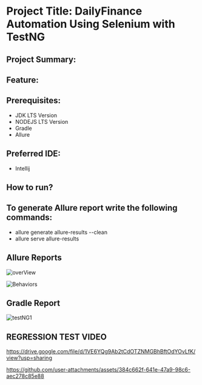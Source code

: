 # Project Title: DailyFinance Automation Using Selenium with TestNG
## Project Summary:
## Feature:
## Prerequisites:
- JDK LTS Version
- NODEJS LTS Version
- Gradle
- Allure
## Preferred IDE:
- Intellij
## How to run?
## To generate Allure report write the following commands:
- allure generate allure-results --clean
- allure serve allure-results
## Allure Reports
![overView](https://github.com/user-attachments/assets/1e1ba6d1-e56d-4b6e-ac31-5bb44c8bad84)


![Behaviors](https://github.com/user-attachments/assets/7330e9c4-7fd4-4515-b049-5452b4fff722)

## Gradle Report
![testNG1](https://github.com/user-attachments/assets/f3aa1dd9-40c9-4e4a-84ad-504c514b034b)


## REGRESSION TEST VIDEO

https://drive.google.com/file/d/1VE6YQg9Ab2tCdOTZNMGBhBftOdYOvLfK/view?usp=sharing


https://github.com/user-attachments/assets/384c662f-641e-47a9-98c6-aec278c85e88

